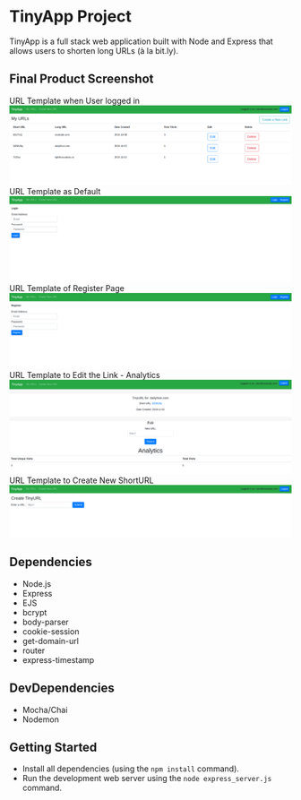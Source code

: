 # TinyApp Project

TinyApp is a full stack web application built with Node and Express that allows users to shorten long URLs (à la bit.ly).

## Final Product Screenshot
URL Template when User logged in
![alt tag](docs/urls.png)
URL Template as Default
![alt tag](/docs/login.png)
URL Template of Register Page
![alt tag](/docs/register.png)
URL Template to Edit the Link - Analytics
![alt tag](/docs/shorturl.png)
URL Template to Create New ShortURL
![alt tag](/docs/new.png)

## Dependencies

- Node.js
- Express
- EJS
- bcrypt
- body-parser
- cookie-session
- get-domain-url
- router
- express-timestamp


## DevDependencies

- Mocha/Chai
- Nodemon

## Getting Started

- Install all dependencies (using the `npm install` command).
- Run the development web server using the `node express_server.js` command.

